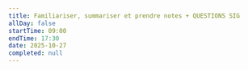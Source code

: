 ```yaml
---
title: Familiariser, summariser et prendre notes + QUESTIONS SIG
allDay: false
startTime: 09:00
endTime: 17:30
date: 2025-10-27
completed: null
---
```


